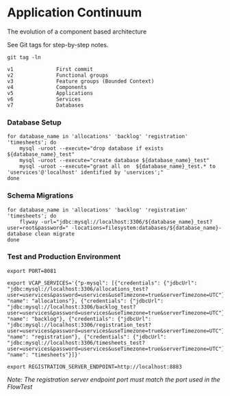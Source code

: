 # Application Continuum

The evolution of a component based architecture

See Git tags for step-by-step notes.

```
git tag -ln

v1              First commit
v2              Functional groups
v3              Feature groups (Bounded Context)
v4              Components
v5              Applications
v6              Services
v7              Databases
```

### Database Setup

```
for database_name in 'allocations' 'backlog' 'registration' 'timesheets'; do   
    mysql -uroot --execute="drop database if exists ${database_name}_test"
    mysql -uroot --execute="create database ${database_name}_test"
    mysql -uroot --execute="grant all on  ${database_name}_test.* to 'uservices'@'localhost' identified by 'uservices';"
done
```

### Schema Migrations

```
for database_name in 'allocations' 'backlog' 'registration' 'timesheets'; do
    flyway -url="jdbc:mysql://localhost:3306/${database_name}_test?user=root&password=" -locations=filesystem:databases/${database_name}-database clean migrate
done
```

### Test and Production Environment

````
export PORT=8081

export VCAP_SERVICES='{"p-mysql": [{"credentials": {"jdbcUrl": "jdbc:mysql://localhost:3306/allocations_test?user=uservices&password=uservices&useTimezone=true&serverTimezone=UTC"}, "name": "allocations"}, {"credentials": {"jdbcUrl": "jdbc:mysql://localhost:3306/backlog_test?user=uservices&password=uservices&useTimezone=true&serverTimezone=UTC"}, "name": "backlog"}, {"credentials": {"jdbcUrl": "jdbc:mysql://localhost:3306/registration_test?user=uservices&password=uservices&useTimezone=true&serverTimezone=UTC"}, "name": "registration"}, {"credentials": {"jdbcUrl": "jdbc:mysql://localhost:3306/timesheets_test?user=uservices&password=uservices&useTimezone=true&serverTimezone=UTC"}, "name": "timesheets"}]}'

export REGISTRATION_SERVER_ENDPOINT=http://localhost:8883
````

_Note: The registration server endpoint port must match the port used in the FlowTest_